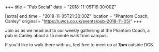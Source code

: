 +++
title = "Pub Social"
date = "2018-11-05T19:30:00Z"

[extra]
end_time = "2018-11-05T21:30:00Z"
location = "Phantom Coach, Canley"
original = "https://uwcs.co.uk/events/pub-2018-11-05/"
+++

Join us as we head out to our weekly gathering at the Phantom Coach, a pub in Canley about a 15 minute walk from campus.

If you'd like to walk there with us, feel free to meet up at **7pm** outside DCS.

